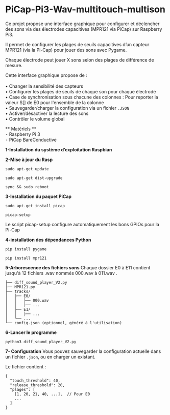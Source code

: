 # PiCap-Pi3-Wav-multitouch-multison
Ce projet propose une interface graphique pour configurer et déclencher des sons via des électrodes capacitives (MPR121 via PiCap) sur Raspberry Pi3.
  
  Il permet de configurer les plages de seuils capacitives d’un capteur MPR121 (via la Pi-Cap) pour jouer des sons avec Pygame.
 
  Chaque électrode peut jouer X sons selon des plages de différence de mesure.

Cette interface graphique propose de :\
\
    •    Changer la sensibilité des capteurs\
    •    Configurer les plages de seuils de chaque son pour chaque électrode\
    •    Case de synchronisation sous chacune des colonnes : Pour reporter la valeur S[] de E0 pour l'ensemble de la colonne  \
    •    Sauvegarder/charger la configuration via un fichier ``.JSON``\
    •    Activer/désactiver la lecture des sons\
    •    Contrôler le volume global

** Matériels **  
          ⁃    Raspberry Pi 3  
          ⁃    PiCap BareConductive

**1-Installation du système d’exploitation Raspbian**

**2-Mise à jour du Rasp**

``sudo apt-get update``

``sudo apt-get dist-upgrade``

``sync && sudo reboot``

**3-Installation du paquet PiCap**

``sudo apt-get install picap``

``picap-setup``

Le script picap-setup configure automatiquement les bons GPIOs pour la Pi-Cap

**4-installation des dépendances Python** 

``pip install pygame``

``pip install mpr121``

**5-Arborescence des fichiers sons**
Chaque dossier E0 à E11 contient jusqu'à 12 fichiers .wav nommés 000.wav à 011.wav
.

```
├── diff_sound_player_V2.py
├── MPR121.py
├── tracks/
│   ├── E0/
│   │   ├── 000.wav
│   │   ├── ...
│   ├── E1/
│   │   ├── ...
│   └── ...
└── config.json (optionnel, généré à l'utilisation)
```

**6-Lancer le programme**

``python3 diff_sound_player_V2.py ``

**7- Configuration**
Vous pouvez sauvegarder la configuration actuelle dans un fichier ``.json``, ou en charger un existant.

Le fichier contient :

```
{
  "touch_threshold": 40,
  "release_threshold": 20,
  "plages": [
    [1, 20, 21, 40, ...],  // Pour E0
    ...
  ]
}
```
